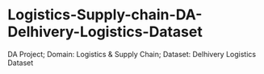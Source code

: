 # Logistics-Supply-chain-DA-Delhivery-Logistics-Dataset
DA Project; Domain: Logistics &amp; Supply Chain; Dataset: Delhivery Logistics Dataset

